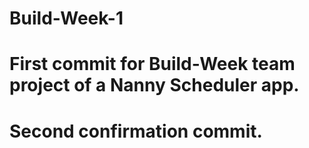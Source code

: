 # Build-Week-1

# First commit for Build-Week team project of a Nanny Scheduler app.

# Second confirmation commit.
